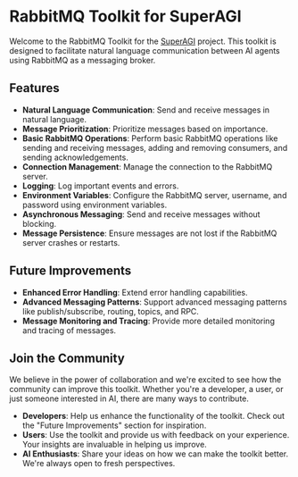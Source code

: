 # RabbitMQ Toolkit for SuperAGI

Welcome to the RabbitMQ Toolkit for the [SuperAGI](https://github.com/TransformerOptimus/SuperAGI) project. This toolkit is designed to facilitate natural language communication between AI agents using RabbitMQ as a messaging broker. 

## Features

- **Natural Language Communication**: Send and receive messages in natural language.
- **Message Prioritization**: Prioritize messages based on importance.
- **Basic RabbitMQ Operations**: Perform basic RabbitMQ operations like sending and receiving messages, adding and removing consumers, and sending acknowledgements.
- **Connection Management**: Manage the connection to the RabbitMQ server.
- **Logging**: Log important events and errors.
- **Environment Variables**: Configure the RabbitMQ server, username, and password using environment variables.
- **Asynchronous Messaging**: Send and receive messages without blocking.
- **Message Persistence**: Ensure messages are not lost if the RabbitMQ server crashes or restarts.

## Future Improvements

- **Enhanced Error Handling**: Extend error handling capabilities.
- **Advanced Messaging Patterns**: Support advanced messaging patterns like publish/subscribe, routing, topics, and RPC.
- **Message Monitoring and Tracing**: Provide more detailed monitoring and tracing of messages.

## Join the Community

We believe in the power of collaboration and we're excited to see how the community can improve this toolkit. Whether you're a developer, a user, or just someone interested in AI, there are many ways to contribute. 

- **Developers**: Help us enhance the functionality of the toolkit. Check out the "Future Improvements" section for inspiration.
- **Users**: Use the toolkit and provide us with feedback on your experience. Your insights are invaluable in helping us improve.
- **AI Enthusiasts**: Share your ideas on how we can make the toolkit better. We're always open to fresh perspectives.
